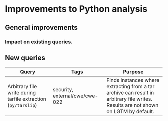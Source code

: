 # Improvements to Python analysis


## General improvements



### Impact on existing queries.



## New queries

| **Query** | **Tags** | **Purpose** |
|-----------|----------|-------------|
| Arbitrary file write during tarfile extraction (`py/tarslip`) | security, external/cwe/cwe-022 | Finds instances where extracting from a tar archive can result in arbitrary file writes. Results are not shown on LGTM by default. |

